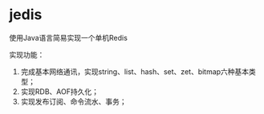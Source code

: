 # jedis

使用Java语言简易实现一个单机Redis

实现功能：
1. 完成基本网络通讯，实现string、list、hash、set、zet、bitmap六种基本类型；
2. 实现RDB、AOF持久化；
3. 实现发布订阅、命令流水、事务；
